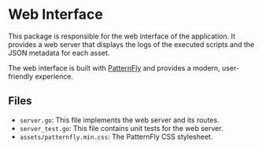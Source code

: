 # Web Interface

This package is responsible for the web interface of the application. It provides a web server that displays the logs of the executed scripts and the JSON metadata for each asset.

The web interface is built with [PatternFly](https://www.patternfly.org/) and provides a modern, user-friendly experience.

## Files

- `server.go`: This file implements the web server and its routes.
- `server_test.go`: This file contains unit tests for the web server.
- `assets/patternfly.min.css`: The PatternFly CSS stylesheet.
